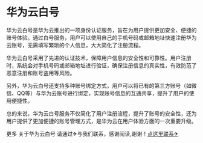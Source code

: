 # 华为云白号

华为云白号是华为云推出的一项身份认证服务，旨在为用户提供更加安全、便捷的账号体验。通过白号服务，用户可以使用自己的手机号码或邮箱地址快速注册华为云账号，无需填写繁琐的个人信息，大大简化了注册流程。

华为云白号采用了先进的认证技术，保障用户信息的安全性和可靠性。用户注册时，系统会对手机号码或邮箱地址进行验证，确保注册信息的真实性，有效防范了恶意注册和账号盗用等风险。

另外，华为云白号还支持多种账号绑定方式，用户可以将已有的第三方账号（如微信、QQ等）与华为云账号进行绑定，实现账号信息的互通共享，提升了用户的使用便捷性。

总的来说，华为云白号服务不仅简化了用户注册流程，提升了账号的安全性，还为用户提供了更加便捷的账号管理方式，是华为云在用户体验方面的一次重要升级。

更多 关于华为云白号 请通过✈与我们联系，感谢阅读,谢谢！[点这里联系✈](https://b.k02.cc)